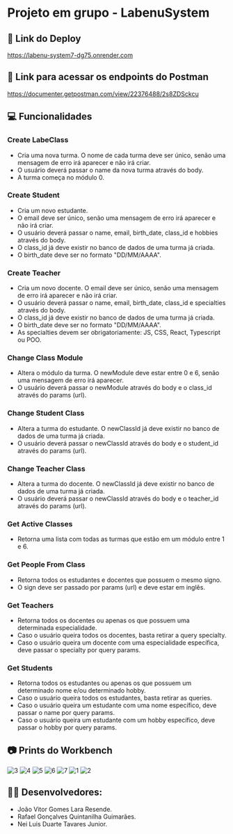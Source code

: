 # Projeto em grupo - LabenuSystem

## 🔗 Link do Deploy
https://labenu-system7-dg75.onrender.com

## 🔗 Link para acessar os endpoints do Postman
https://documenter.getpostman.com/view/22376488/2s8ZDSckcu

## 💻 Funcionalidades

### Create LabeClass
- Cria uma nova turma. O nome de cada turma deve ser único, senão uma mensagem de erro irá aparecer e não irá criar. 
- O usuário deverá passar o name da nova turma através do body. 
- A turma começa no módulo 0.

### Create Student 
- Cria um novo estudante. 
- O email deve ser único, senão uma mensagem de erro irá aparecer e não irá criar. 
- O usuário deverá passar o name, email, birth_date, class_id e hobbies através do body. 
- O class_id já deve existir no banco de dados de uma turma já criada. 
- O birth_date deve ser no formato "DD/MM/AAAA".

### Create Teacher 
- Cria um novo docente. O email deve ser único, senão uma mensagem de erro irá aparecer e não irá criar.
- O usuário deverá passar o name, email, birth_date, class_id e specialties através do body.
- O class_id já deve existir no banco de dados de uma turma já criada.
- O birth_date deve ser no formato "DD/MM/AAAA".
- As specialties devem ser obrigatoriamente: JS, CSS, React, Typescript ou POO.

### Change Class Module
- Altera o módulo da turma. O newModule deve estar entre 0 e 6, senão uma mensagem de erro irá aparecer.
- O usuário deverá passar o newModule através do body e o class_id através do params (url).

### Change Student Class
- Altera a turma do estudante. O newClassId já deve existir no banco de dados de uma turma já criada.
- O usuário deverá passar o newClassId através do body e o student_id através do params (url).

### Change Teacher Class
- Altera a turma do docente. O newClassId já deve existir no banco de dados de uma turma já criada.
- O usuário deverá passar o newClassId através do body e o teacher_id através do params (url).

### Get Active Classes
- Retorna uma lista com todas as turmas que estão em um módulo entre 1 e 6.

### Get People From Class
- Retorna todos os estudantes e docentes que possuem o mesmo signo.
- O sign deve ser passado por params (url) e deve estar em inglês.

### Get Teachers
- Retorna todos os docentes ou apenas os que possuem uma determinada especialidade.
- Caso o usuário queira todos os docentes, basta retirar a query specialty.
- Caso o usuário queira um docente com uma especialidade específica, deve passar o specialty por query params.

### Get Students
- Retorna todos os estudantes ou apenas os que possuem um determinado nome e/ou determinado hobby.
- Caso o usuário queira todos os estudantes, basta retirar as queries.
- Caso o usuário queira um estudante com uma nome específico, deve passar o name por query params.
- Caso o usuário queira um estudante com um hobby específico, deve passar o hobby por query params.

## 📷 Prints do Workbench

![3](https://user-images.githubusercontent.com/102267210/212493071-0ed55beb-8c49-4557-8055-3a26114d42f2.PNG)
![4](https://user-images.githubusercontent.com/102267210/212493072-b5519478-114b-472e-8f17-c8bf259a39ff.PNG)
![5](https://user-images.githubusercontent.com/102267210/212493073-cae32a0c-b822-4b6e-91d7-51f4e2ce1870.PNG)
![6](https://user-images.githubusercontent.com/102267210/212493074-c6071fad-b0f0-4bc0-9021-19e97096a6e7.PNG)
![7](https://user-images.githubusercontent.com/102267210/212493075-eb80c06a-1f7d-462b-9478-4d4d73696561.PNG)
![1](https://user-images.githubusercontent.com/102267210/212493077-deb26276-6ec0-4d25-8256-227516fd866f.PNG)
![2](https://user-images.githubusercontent.com/102267210/212493078-ee1694d0-0446-4e75-9aea-942f7a546739.PNG)


## 👩‍💻 Desenvolvedores:

- João Vitor Gomes Lara Resende.
- Rafael Gonçalves Quintanilha Guimarães.
- Nei Luis Duarte Tavares Junior.
